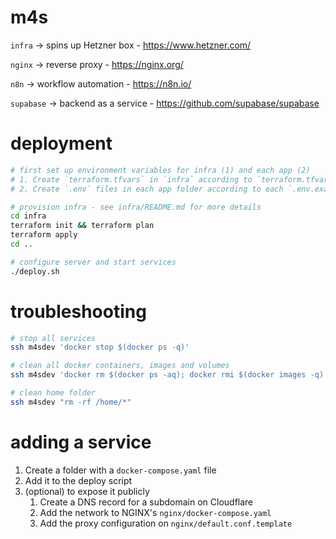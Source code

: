 # m4s

`infra` → spins up Hetzner box - https://www.hetzner.com/

`nginx` → reverse proxy - https://nginx.org/

`n8n` → workflow automation - https://n8n.io/

`supabase` → backend as a service - https://github.com/supabase/supabase


# deployment
```sh
# first set up environment variables for infra (1) and each app (2)
# 1. Create `terraform.tfvars` in `infra` according to `terraform.tfvars.example`
# 2. Create `.env` files in each app folder according to each `.env.example`

# provision infra - see infra/README.md for more details
cd infra
terraform init && terraform plan
terraform apply
cd ..

# configure server and start services
./deploy.sh
```

# troubleshooting
```sh
# stop all services
ssh m4sdev 'docker stop $(docker ps -q)'

# clean all docker containers, images and volumes
ssh m4sdev 'docker rm $(docker ps -aq); docker rmi $(docker images -q); docker volume rm $(docker volume ls -q)'

# clean home folder
ssh m4sdev "rm -rf /home/*"
```

# adding a service
1. Create a folder with a `docker-compose.yaml` file
2. Add it to the deploy script
3. (optional) to expose it publicly
   1. Create a DNS record for a subdomain on Cloudflare
   2. Add the network to NGINX's `nginx/docker-compose.yaml`
   3. Add the proxy configuration on `nginx/default.conf.template`
